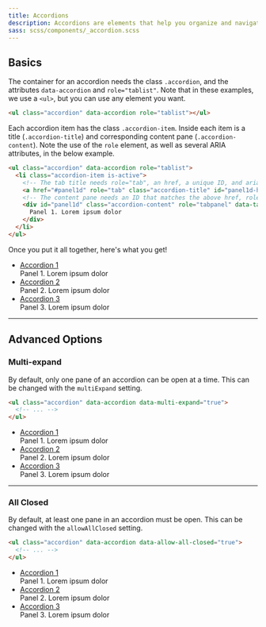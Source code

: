 ```yaml
---
title: Accordions
description: Accordions are elements that help you organize and navigate multiple documents in a single container. They can be used for switching between items in the container.
sass: scss/components/_accordion.scss
---
```


## Basics

The container for an accordion needs the class `.accordion`, and the attributes `data-accordion` and `role="tablist"`. Note that in these examples, we use a `<ul>`, but you can use any element you want.

```html
<ul class="accordion" data-accordion role="tablist"></ul>
```

Each accordion item has the class `.accordion-item`. Inside each item is a title (`.accordion-title`) and corresponding content pane (`.accordion-content`). Note the use of the `role` element, as well as several ARIA attributes, in the below example.

```html
<ul class="accordion" data-accordion role="tablist">
  <li class="accordion-item is-active">
    <!-- The tab title needs role="tab", an href, a unique ID, and aria-controls. -->
    <a href="#panel1d" role="tab" class="accordion-title" id="panel1d-heading" aria-controls="panel1d">Accordion 1</a>
    <!-- The content pane needs an ID that matches the above href, role="tabpanel", data-tab-content, and aria-labelledby. -->
    <div id="panel1d" class="accordion-content" role="tabpanel" data-tab-content aria-labelledby="panel1d-heading">
      Panel 1. Lorem ipsum dolor
    </div>
  </li>
</ul>
```

Once you put it all together, here's what you get!

<ul class="accordion" data-accordion role="tablist">
  <li class="accordion-item is-active">
    <a href="#panel1d" role="tab" class="accordion-title" id="panel1d-heading" aria-controls="panel1d">Accordion 1</a>
    <div id="panel1d" class="accordion-content" role="tabpanel" data-tab-content aria-labelledby="panel1d-heading">
      Panel 1. Lorem ipsum dolor
    </div>
  </li>
  <li class="accordion-item">
    <a href="#panel2d"  role="tab" class="accordion-title" id="panel2d-heading" aria-controls="panel2d">Accordion 2</a>
    <div id="panel2d" class="accordion-content" role="tabpanel" data-tab-content aria-labelledby="panel2d-heading">
      Panel 2. Lorem ipsum dolor
    </div>
  </li>
  <li class="accordion-item">
    <a href="#panel3d" role="tab" class="accordion-title" id="panel3d-heading" aria-controls="panel3d">Accordion 3</a>
    <div id="panel3d" class="accordion-content" role="tabpanel" data-tab-content aria-labelledby="panel3d-heading">
      Panel 3. Lorem ipsum dolor
    </div>
  </li>
</ul>

---

## Advanced Options

### Multi-expand

By default, only one pane of an accordion can be open at a time. This can be changed with the `multiExpand` setting.

```html
<ul class="accordion" data-accordion data-multi-expand="true">
  <!-- ... -->
</ul>
```

<ul class="accordion" data-accordion data-multi-expand="true" role="tablist">
  <li class="accordion-item is-active">
    <a href="#panel1d" role="tab" class="accordion-title" id="panel1d-heading" aria-controls="panel1d">Accordion 1</a>
    <div id="panel1d" class="accordion-content" role="tabpanel" data-tab-content aria-labelledby="panel1d-heading">
      Panel 1. Lorem ipsum dolor
    </div>
  </li>
  <li class="accordion-item">
    <a href="#panel2d"  role="tab" class="accordion-title" id="panel2d-heading" aria-controls="panel2d">Accordion 2</a>
    <div id="panel2d" class="accordion-content" role="tabpanel" data-tab-content aria-labelledby="panel2d-heading">
      Panel 2. Lorem ipsum dolor
    </div>
  </li>
  <li class="accordion-item">
    <a href="#panel3d" role="tab" class="accordion-title" id="panel3d-heading" aria-controls="panel3d">Accordion 3</a>
    <div id="panel3d" class="accordion-content" role="tabpanel" data-tab-content aria-labelledby="panel3d-heading">
      Panel 3. Lorem ipsum dolor
    </div>
  </li>
</ul>

---

### All Closed

By default, at least one pane in an accordion must be open. This can be changed with the `allowAllClosed` setting.

```html
<ul class="accordion" data-accordion data-allow-all-closed="true">
  <!-- ... -->
</ul>
```

<ul class="accordion" data-accordion data-allow-all-closed="true" role="tablist">
  <li class="accordion-item is-active">
    <a href="#panel1d" role="tab" class="accordion-title" id="panel1d-heading" aria-controls="panel1d">Accordion 1</a>
    <div id="panel1d" class="accordion-content" role="tabpanel" data-tab-content aria-labelledby="panel1d-heading">
      Panel 1. Lorem ipsum dolor
    </div>
  </li>
  <li class="accordion-item">
    <a href="#panel2d"  role="tab" class="accordion-title" id="panel2d-heading" aria-controls="panel2d">Accordion 2</a>
    <div id="panel2d" class="accordion-content" role="tabpanel" data-tab-content aria-labelledby="panel2d-heading">
      Panel 2. Lorem ipsum dolor
    </div>
  </li>
  <li class="accordion-item">
    <a href="#panel3d" role="tab" class="accordion-title" id="panel3d-heading" aria-controls="panel3d">Accordion 3</a>
    <div id="panel3d" class="accordion-content" role="tabpanel" data-tab-content aria-labelledby="panel3d-heading">
      Panel 3. Lorem ipsum dolor
    </div>
  </li>
</ul>
